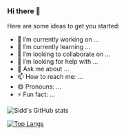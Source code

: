 ### Hi there 👋


<!-- **SiddwMusic/SiddwMusic** is a ✨ _special_ ✨ repository because its `README.md` (this file) appears on your GitHub profile. -->

Here are some ideas to get you started:

- 🔭 I’m currently working on ...
- 🌱 I’m currently learning ...
- 👯 I’m looking to collaborate on ...
- 🤔 I’m looking for help with ...
- 💬 Ask me about ...
- 📫 How to reach me: ...
- 😄 Pronouns: ...
- ⚡ Fun fact: ...


![Sidd's GitHub stats](https://github-readme-stats.vercel.app/api?username=SiddwMusic&show_icons=true&theme=onedark)

[![Top Langs](https://github-readme-stats.vercel.app/api/top-langs/?username=anuraghazra&langs_count=8)](https://github.com/SiddwMusic/github-readme-stats)


